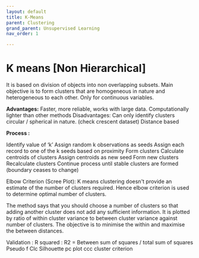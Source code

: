```yaml
---
layout: default
title: K-Means
parent: Clustering
grand_parent: Unsupervised Learning
nav_order: 1

---
```

# K means	[Non Hierarchical]

It is based on division of objects into non overlapping subsets. Main objective is to form clusters that are homogeneous in nature and heterogeneous to each other. Only for continuous variables.

**Advantages:**
Faster, more reliable, works with large data.
Computationally lighter than other methods
Disadvantages:
Can only identify clusters circular / spherical in nature. (check crescent dataset)
Distance based 

**Process :**

Identify value of ‘k’
Assign random k observations as seeds
Assign each record to one of the k seeds based on proximity
Form clusters
Calculate centroids of clusters
Assign centroids as new seed
Form new clusters
Recalculate clusters
Continue process until stable clusters are formed (boundary ceases to change)

Elbow Criterion (Scree Plot):
K means clustering doesn't provide an estimate of the number of clusters required. Hence elbow criterion is used to determine optimal number of clusters.

The method says that you should choose a number of clusters so that adding another cluster does not add any sufficient information. It is plotted by ratio of within cluster variance to between cluster variance against number of clusters. The objective is to minimise the within and maximise the between distances.

Validation :
R squared : R2 = Between sum of squares  / total sum of squares
Pseudo f
Clc
Silhouette
pc plot
ccc cluster criterion